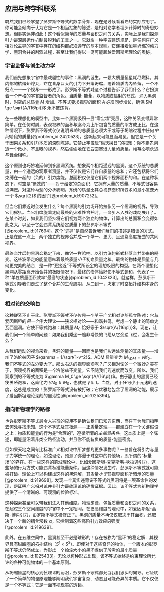 ## 应用与跨学科联系

既然我们已经掌握了彭罗斯不等式的数学骨架，现在是时候看看它的实际应用了。你可能会倾向于认为它是一个相当抽象的陈述，是相对论学者埋头计算时的奇思妙想。但事实远非如此！这个看似简单的质量与面积之间的关系，实际上是我们探测引力最深层运作机制最锐利的工具之一。它就像一种宇宙建筑规范，是任何在广义相对论主导的宇宙中存在的结构都必须遵守的基本规则。它连接着恒星坍缩的动力学、黑洞合并的剧烈过程，甚至让我们得以一窥可能超越爱因斯坦理论的奥秘。

### 宇宙监督与创生动力学

我们首先想象宇宙中最戏剧性的事件：黑洞的诞生。一颗大质量恒星耗尽燃料，其内部的核熔炉熄灭，它在自身巨大的引力下开始坍缩。随着物质向内坠落，一个不归点——一个视界——形成了。彭罗斯不等式对这个过程告诉了我们什么？它扮演着一个严格的宇宙监督者的角色。当质量-能量，以物质或辐射的形式，涌入黑洞时，时空的总质量 $M$ 增加。不等式要求视界的面积 $A$ 必须同步增长，确保 $M \ge \sqrt{A/(16\pi)}$ 永不被违背。

在一些理想化的模型中，比如一个黑洞吸积一层“零尘埃”壳层，这种关系变得异常简单。在任何时刻，表观视界的面积与迄今为止所包含的质量的平方成正比。在这种情况下，彭罗斯不等式仅仅说明*最终*的总质量必须大于或等于坍缩过程中任何*中间*阶段的质量[@problem_id:2420523]。这听起来可能显而易见，但它是一个关于因果关系和引力本质的深刻陈述。它禁止宇宙玩“偷天换日”的把戏：你不能先创造一个微小、不显眼的视界，然后偷偷地在它后面塞进大量的质量。帷幕必须永远与舞台相称。

这个原则也巧妙地延伸到多黑洞系统。想象两个相距遥远的黑洞。这个系统的总质量，由一个遥远的观察者测量，并不仅仅是它们各自质量的总和；它还包括将它们束缚在一起的（负的）引力势能。总面积仅仅是它们两个视界面积的和。在这种状态下，时空是“低效的”——对于给定的总面积，它拥有大量的质量，不等式很容易被满足。对这种构型的分析表明，系统的质量比其总视界面积所要求的最小值要大一个 $\sqrt{2}$ 的因子[@problem_id:907252]。

但当它们靠近时会发生什么？每个黑洞的引力场开始拉伸另一个黑洞的视界，导致它们膨胀。当它们盘旋着走向最终的灾难性合并时，一出引人入胜的戏剧展开了。在某个时刻，如果我们坚持将它们视为两个独立的物体，计算出的总面积会变得如此之大，以至于它会违背系统给定质量下的彭罗斯不等式[@problem_id:917694]。这个“违背”是自然告诉我们我们的描述是错误的方式。正是在这一点上，两个独立的视界合并成一个单一、更大、且通常高度扭曲的共同视界。

最终合并后的黑洞会稳定下来，像钟一样鸣响，以引力波的形式抖落合并带来的畸变。这些波带走的能量意味着最终质量*小于*初始质量之和。最终的物体是质量与几何更完美的结合，是一种“更接近”不等式所设定的理想极限的构型。在两个理想化黑洞从零距离开始合并的极限情况下，最终的物体恰好使不等式饱和，代表了一种“单位质量面积效率”最高的状态[@problem_id:1042823]。就这样，彭罗斯不等式引导我们走过了整个合并的生命周期，从二到一，决定了时空拓扑结构本身的变化。

### 相对论的交响曲

这种联系不止于此。彭罗斯不等式不仅仅是一个关于广义相对论的孤立陈述；它与爱因斯坦的*另一个*伟大理论——狭义相对论——和谐共鸣。考虑一个静止的简单史瓦西黑洞。它使不等式饱和：其质量 $M_0$ 恰好等于 $\sqrt{A/(16\pi)}$。现在，让我们问一个简单的问题：如果我们乘坐一艘非常快的飞船从它旁边飞过，会发生什么？

从我们运动的视角来看，黑洞的能量——因而也是我们从远处测量的其质量——增加了洛伦兹因子 $\gamma = 1/\sqrt{1-v^2}$。ADM 质量变为 $M_{ADM} = \gamma M_0$。我们不等式的左边变大了。那么右边的视界面积呢？广义相对论的一个微妙之美在于，表观视界的面积是一个洛伦兹不变量。它不随我们的速度而改变。所以，我们观察到的不等式变为 $\gamma M_0 \ge \sqrt{A/(16\pi)}$。由于静止的黑洞已经使关系饱和，这简化为 $\gamma M_0 \ge M_0$，也就是 $\gamma \ge 1$。当然，对于任何小于光速的速度，这总是成立的！彭罗斯不等式没有被打破；它优雅地包含了黑洞的动能，展示了爱因斯坦理论深刻的自洽性[@problem_id:1025394]。

### 指向新物理学的路标

也许彭罗斯不等式最令人兴奋的应用不是确认我们已知的东西，而在于为我们指明去何处寻找未知。这个不等式及其根源——正质量定理——都建立在一个关键假设之上：物质和能量的行为是“合理的”，遵循所谓的*主能量条件*。这本质上是一个陈述，即能量沿着非类空路径流动，并且你不能有负的质量-能量密度。

但如果天地之间有比标准广义相对论中所梦想的更多事物呢？一些旨在将引力与量子力学统一的理论，如弦理论，预测了弥漫于时空中的其他场，即所谓的“标量场”的存在。在一些这样的前沿理论中，比如爱因斯坦-麦克斯韦-狄拉通引力，这些场的行为方式可能违背标准能量条件。当这种情况发生时，彭罗斯不等式就可能被打破。理论上可以构建出这样的黑洞解，其质量*小于*其视界面积所暗示的质量[@problem_id:919698]。发现一个真实违背该不等式的黑洞将是一项革命性的发现，是证明广义相对论并非引力最终理论的确凿证据。因此，该不等式为新物理学提供了一个清晰的、可观测的检验标准。

这种探索甚至可以带我们进入其他维度。物理定律，包括质量和面积之间的关系，在超过三个空间维度的宇宙中不一定相同。在更高维度的理论中，如爱因斯坦-高斯-博内引力，彭罗斯不等式被修正了。黑洞的质量不再仅仅取决于其面积，还取决于一个新的耦合常数 $\alpha$，它控制着这些高阶引力效应的强度[@problem_id:919639]。

此外，在五维空间中，黑洞甚至不必是球形的！存在被称为“黑环”的稳定解，其视界具有甜甜圈的拓扑结构（$S^1 \times S^2$）。即使对于这些奇异的物体，一个版本的彭罗斯不等式仍然成立，为形成一个给定大小的黑环提供了所需的最小质量[@problem_id:1025433]。无论以何种形式出现，该不等式始终是约束理论所允许的各种可能物体的一个基本原则。

从坍缩恒星的核心到弦理论的前沿，彭罗斯不等式都充当我们忠实的向导。它证明了一个简单的物理原理能够阐明我们宇宙复杂、动态且可能奇异的本质。它不仅仅是一个不等式；它是一面审视现实的透镜。
